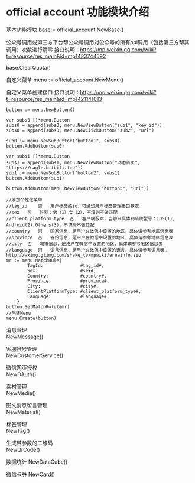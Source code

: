 # official account 功能模块介绍 #

基本功能模块
base:= official_account.NewBase()

公众号调用或第三方平台帮公众号调用对公众号的所有api调用（包括第三方帮其调用）次数进行清零
接口说明：<https://mp.weixin.qq.com/wiki?t=resource/res_main&id=mp1433744592>
>
base.ClearQuota()

自定义菜单
menu := official_account.NewMenu()

自定义菜单创建接口
接口说明：<https://mp.weixin.qq.com/wiki?t=resource/res_main&id=mp1421141013>
>
   	button := menu.NewButton()
   
   	var subs0 []*menu.Button
   	subs0 = append(subs0, menu.NewViewButton("sub1", "key id"))
   	subs0 = append(subs0, menu.NewClickButton("sub2", "url")
   	
   	sub0 := menu.NewSubButton("button1", subs0)
   	button.AddButton(sub0)
   
   	var subs1 []*menu.Button
   	subs1 = append(subs1, menu.NewViewButton("动态首页", "https://eagle.bitbili.top"))
   	sub1 := menu.NewSubButton("button2", subs1)
   	button.AddButton(sub1)
   
   	button.AddButton(menu.NewViewButton("button3", "url"))
    
    //添加个性化菜单
    //tag_id	否	用户标签的id，可通过用户标签管理接口获取
    //sex	否	性别：男（1）女（2），不填则不做匹配
    //client_platform_type	否	客户端版本，当前只具体到系统型号：IOS(1), Android(2),Others(3)，不填则不做匹配
    //country	否	国家信息，是用户在微信中设置的地区，具体请参考地区信息表
    //province	否	省份信息，是用户在微信中设置的地区，具体请参考地区信息表
    //city	否	城市信息，是用户在微信中设置的地区，具体请参考地区信息表
    //language	否	语言信息，是用户在微信中设置的语言，具体请参考语言表：http://wximg.gtimg.com/shake_tv/mpwiki/areainfo.zip
    mr := menu.MatchRule{
    		TagId:              #tag_id#,
    		Sex:                #sex#,
    		Country:            #country#,
    		Province:           #province#,
    		City:               #city#,
    		ClientPlatformType: #client_platform_type#,
    		Language:           #language#,
    	}
    button.SetMatchRule(&mr)
    //创建Menu
    menu.Create(button)


消息管理  
NewMessage()  

客服帐号管理  
NewCustomerService()  

微信网页授权  
NewOAuth()  

素材管理  
NewMedia()  

图文消息留言管理  
NewMaterial()  

标签管理  
NewTag()  

生成带参数的二维码  
NewQrCode()  

数据统计
NewDataCube()

微信卡券
NewCard()
